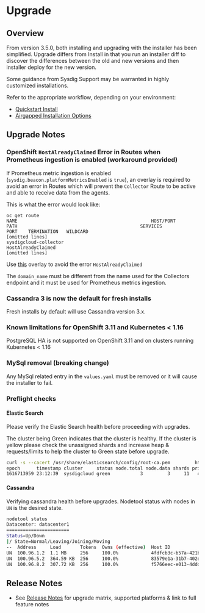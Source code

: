 # Upgrade

## Overview

From version 3.5.0, both installing and upgrading with the installer has been simplified. Upgrade differs from Install in that you run an installer diff to discover the differences between the old and new versions and then installer deploy for the new version.

Some guidance from Sysdig Support may be warranted in highly customized installations. 

Refer to the appropriate workflow, depending on your environment:

  - [Quickstart Install](README.md#quickstart-install)
  - [Airgapped Installation Options](README.md#airgapped-installation-options)

## Upgrade Notes

### OpenShift `HostAlreadyClaimed` Error in Routes when Prometheus ingestion is enabled (workaround provided)

If Prometheus metric ingestion is enabled (`sysdig.beacon.platformMetricsEnabled` is `true`), an overlay is required to avoid an error in Routes which will prevent the `Collector` Route to be active and able to receive data from the agents.

This is what the error would look like:

```
oc get route
NAME                                                 HOST/PORT                                                       PATH                                             SERVICES                                             PORT    TERMINATION   WILDCARD
[omitted lines]
sysdigcloud-collector                                HostAlreadyClaimed
[omitted lines]
```

Use [this](examples/openshift-routes-overlay/overlays/patch.yaml) overlay to avoid the error `HostAlreadyClaimed`

The `domain_name` must be different from the name used for the Collectors endpoint and it must be used for Prometheus metrics ingestion.

### Cassandra 3 is now the default for fresh installs

Fresh installs by default will use Cassandra version 3.x.

### Known limitations for OpenShift 3.11 and Kubernetes < 1.16

PostgreSQL HA is not supported on OpenShift 3.11 and on clusters running Kubernetes < 1.16

### MySql removal (breaking change)

Any MySql related entry in the `values.yaml` must be removed or it will cause the installer to fail.

### Preflight checks

#### Elastic Search

Please verify the Elastic Search health before proceeding with upgrades.

The cluster being Green indicates that the cluster is healthy. If the cluster is yellow please check the unassigned shards and increase heap & requests/limits to help the cluster to Green state before upgrade.

```bash
curl -s --cacert /usr/share/elasticsearch/config/root-ca.pem         https://readonly:${ELASTICSEARCH_READONLY_PASSWORD}@$(hostname):9200/_cat/health?v
epoch      timestamp cluster     status node.total node.data shards pri relo init unassign pending_tasks max_task_wait_time active_shards_percent
1616713959 23:12:39  sysdigcloud green           3         3     11   4    0    0        0             0                  -                100.0%
```

#### Cassandra

Verifying cassandra health before upgrades. Nodetool status with nodes in `UN` is the desired state.

```bash
nodetool status
Datacenter: datacenter1
=======================
Status=Up/Down
|/ State=Normal/Leaving/Joining/Moving
--  Address     Load       Tokens  Owns (effective)  Host ID                               Rack
UN  100.96.1.2  1.1 MB     256     100.0%            4fdfcb3c-b57a-421b-b615-61179136842d  rack1
UN  100.96.5.2  364.59 KB  256     100.0%            83579e1a-31b7-402e-9349-d936b545a15b  rack1
UN  100.96.8.2  307.72 KB  256     100.0%            f5766eec-e013-4ddd-9a01-149f5bd9975a  rack1
```

## Release Notes

- See [Release Notes](release_notes.md) for upgrade matrix, supported platforms & link to full feature notes
